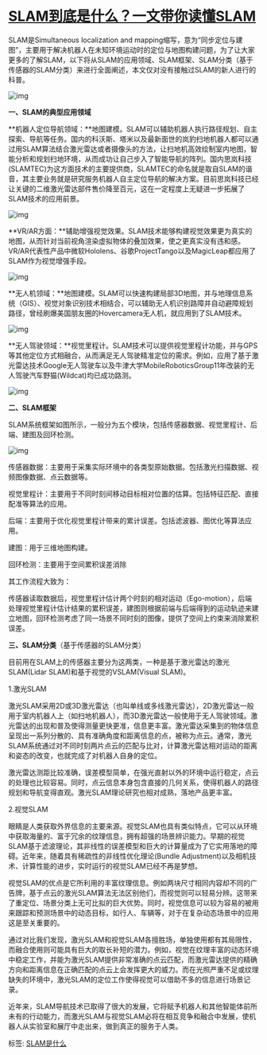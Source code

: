 # [SLAM到底是什么？一文带你读懂SLAM](https://www.cnblogs.com/slamtec/p/9661937.html)

 

SLAM是Simultaneous localization and mapping缩写，意为“同步定位与建图”，主要用于解决机器人在未知环境运动时的定位与地图构建问题，为了让大家更多的了解SLAM，以下将从SLAM的应用领域、SLAM框架、SLAM分类（基于传感器的SLAM分类）来进行全面阐述，本文仅对没有接触过SLAM的新人进行的科普。

![img](https://img2018.cnblogs.com/blog/1114365/201809/1114365-20180917142650997-67676306.png)

**一、SLAM的典型应用领域**

**机器人定位导航领域：**地图建模。SLAM可以辅助机器人执行路径规划、自主探索、导航等任务。国内的科沃斯、塔米以及最新面世的岚豹扫地机器人都可以通过用SLAM算法结合激光雷达或者摄像头的方法，让扫地机高效绘制室内地图，智能分析和规划扫地环境，从而成功让自己步入了智能导航的阵列。国内思岚科技(SLAMTEC)为这方面技术的主要提供商，SLAMTEC的命名就是取自SLAM的谐音，其主要业务就是研究服务机器人自主定位导航的解决方案。目前思岚科技已经让关键的二维激光雷达部件售价降至百元，这在一定程度上无疑进一步拓展了SLAM技术的应用前景。

 ![img](https://img2018.cnblogs.com/blog/1114365/201809/1114365-20180917142717741-1729747355.jpg)

**VR/AR方面：**辅助增强视觉效果。SLAM技术能够构建视觉效果更为真实的地图，从而针对当前视角渲染虚拟物体的叠加效果，使之更真实没有违和感。VR/AR代表性产品中微软Hololens、谷歌ProjectTango以及MagicLeap都应用了SLAM作为视觉增强手段。

 ![img](https://img2018.cnblogs.com/blog/1114365/201809/1114365-20180917142707416-1276712001.jpg)

**无人机领域：**地图建模。SLAM可以快速构建局部3D地图，并与地理信息系统（GIS）、视觉对象识别技术相结合，可以辅助无人机识别路障并自动避障规划路径，曾经刷爆美国朋友圈的Hovercamera无人机，就应用到了SLAM技术。

 ![img](https://img2018.cnblogs.com/blog/1114365/201809/1114365-20180917142727834-992028984.jpg)

**无人驾驶领域：**视觉里程计。SLAM技术可以提供视觉里程计功能，并与GPS等其他定位方式相融合，从而满足无人驾驶精准定位的需求。例如，应用了基于激光雷达技术Google无人驾驶车以及牛津大学MobileRoboticsGroup11年改装的无人驾驶汽车野猫(Wildcat)均已成功路测。

 ![img](https://img2018.cnblogs.com/blog/1114365/201809/1114365-20180917142735616-17356891.jpg)

**二、SLAM框架**

SLAM系统框架如图所示，一般分为五个模块，包括传感器数据、视觉里程计、后端、建图及回环检测。

![img](https://img2018.cnblogs.com/blog/1114365/201809/1114365-20180917142747260-2136406589.png)

传感器数据：主要用于采集实际环境中的各类型原始数据。包括激光扫描数据、视频图像数据、点云数据等。

视觉里程计：主要用于不同时刻间移动目标相对位置的估算。包括特征匹配、直接配准等算法的应用。

后端：主要用于优化视觉里程计带来的累计误差。包括滤波器、图优化等算法应用。

建图：用于三维地图构建。

回环检测：主要用于空间累积误差消除

 

其工作流程大致为：

传感器读取数据后，视觉里程计估计两个时刻的相对运动（Ego-motion），后端处理视觉里程计估计结果的累积误差，建图则根据前端与后端得到的运动轨迹来建立地图，回环检测考虑了同一场景不同时刻的图像，提供了空间上约束来消除累积误差。

 

**三、SLAM分类**（基于传感器的SLAM分类）

目前用在SLAM上的传感器主要分为这两类，一种是基于激光雷达的激光SLAM(Lidar SLAM)和基于视觉的VSLAM(Visual SLAM)。

1.激光SLAM

激光SLAM采用2D或3D激光雷达（也叫单线或多线激光雷达），2D激光雷达一般用于室内机器人上（如扫地机器人），而3D激光雷达一般使用于无人驾驶领域。激光雷达的出现和普及使得测量更快更准，信息更丰富。激光雷达采集到的物体信息呈现出一系列分散的、具有准确角度和距离信息的点，被称为点云。通常，激光SLAM系统通过对不同时刻两片点云的匹配与比对，计算激光雷达相对运动的距离和姿态的改变，也就完成了对机器人自身的定位。

激光雷达测距比较准确，误差模型简单，在强光直射以外的环境中运行稳定，点云的处理也比较容易。同时，点云信息本身包含直接的几何关系，使得机器人的路径规划和导航变得直观。激光SLAM理论研究也相对成熟，落地产品更丰富。

 

2.视觉SLAM

眼睛是人类获取外界信息的主要来源。视觉SLAM也具有类似特点，它可以从环境中获取海量的、富于冗余的纹理信息，拥有超强的场景辨识能力。早期的视觉SLAM基于滤波理论，其非线性的误差模型和巨大的计算量成为了它实用落地的障碍。近年来，随着具有稀疏性的非线性优化理论(Bundle Adjustment)以及相机技术、计算性能的进步，实时运行的视觉SLAM已经不再是梦想。

视觉SLAM的优点是它所利用的丰富纹理信息。例如两块尺寸相同内容却不同的广告牌，基于点云的激光SLAM算法无法区别他们，而视觉则可以轻易分辨。这带来了重定位、场景分类上无可比拟的巨大优势。同时，视觉信息可以较为容易的被用来跟踪和预测场景中的动态目标，如行人、车辆等，对于在复杂动态场景中的应用这是至关重要的。

通过对比我们发现，激光SLAM和视觉SLAM各擅胜场，单独使用都有其局限性，而融合使用则可能具有巨大的取长补短的潜力。例如，视觉在纹理丰富的动态环境中稳定工作，并能为激光SLAM提供非常准确的点云匹配，而激光雷达提供的精确方向和距离信息在正确匹配的点云上会发挥更大的威力。而在光照严重不足或纹理缺失的环境中，激光SLAM的定位工作使得视觉可以借助不多的信息进行场景记录。

 

近年来，SLAM导航技术已取得了很大的发展，它将赋予机器人和其他智能体前所未有的行动能力，而激光SLAM与视觉SLAM必将在相互竞争和融合中发展，使机器人从实验室和展厅中走出来，做到真正的服务于人类。

 



标签: [SLAM是什么](https://www.cnblogs.com/slamtec/tag/SLAM是什么/)